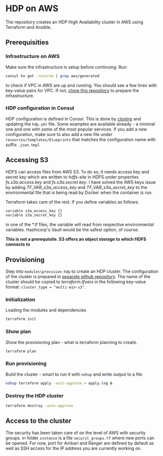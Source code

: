 # HDP on AWS

The repository creates an HDP High Availability cluster in AWS using Terraform and Ansible.

## Prerequisities

### Infrastructure on AWS

Make sure the infrastructure is setup before continuing. Run:

```bash
consul kv get -recurse | grep aws/generated
```

to check if VPC in AWS are up and running. You should see a few lines with key-value pairs for VPC. If not, [clone this repository](https://github.com/markokole/iac-aws-vpc) to prepare the infrastructure.

### HDP configuration in Consul

HDP configuration is defined in Consul. This is done by [cloning](https://github.com/markokole/iac-consul-config) and updating the `hdp.yml` file. Some examples are available already - a minimal one and one with some of the most popular services. If you add a new configuration, make sure to also add a new file under `resources/templates/blueprints` that matches the configuration name with suffix `.json.tmpl`

## Accessing S3

HDFS can access files from AWS S3. To do so, it needs access key and secret key which are written to *hdfs-site* in HDFS under properties *fs.s3a.access.key* and *fs.s3a.secret.key*. I have solved the AWS keys issue by adding *TF_VAR_s3a_access_key* and *TF_VAR_s3a_secret_key* to the environmental file that is being read by Docker when the container is run.

Terraform takes care of the rest. If you define variables as follows:

```bash
variable s3a_access_key {}
variable s3a_secret_key {}
```

in one of the *.tf files, the variable will read from respective environmental variables. Hashicorp's Vault would be the safest option, of course.

**This is not a prerequisite. S3 offers an object storage to which HDFS connects to**

## Provisioning

Step into `modules\provision-hdp` to create an HDP cluster. The configuration of the cluster is prepared in [separate github repository](https://github.com/markokole/iac-consul-config). The name of the cluster should be copied to *terraform.tfvars* in the following key-value format: `cluster_type = "multi-min-s3"`.

### Initialization

Loading the modules and dependencies

```bash
terraform init
```

### Show plan

Show the provisioning plan - what is terraform planning to create.

```bash
terraform plan
```

### Run provisioning

Build the cluster - smart to run it with `nohup` and write output to a file

```bash
nohup terraform apply -auto-approve > apply.log &
```

### Destroy the HDP cluster

```bash
terraform destroy -auto-approve
```

## Access to the cluster

The security has been taken care of on the level of AWS with security groups. in folder `instance` is a file `securit_groups.tf` where new ports can be opened. For now, port for Ambari and Ranger are defined by default as well as SSH access for the IP address you are currently working on.
